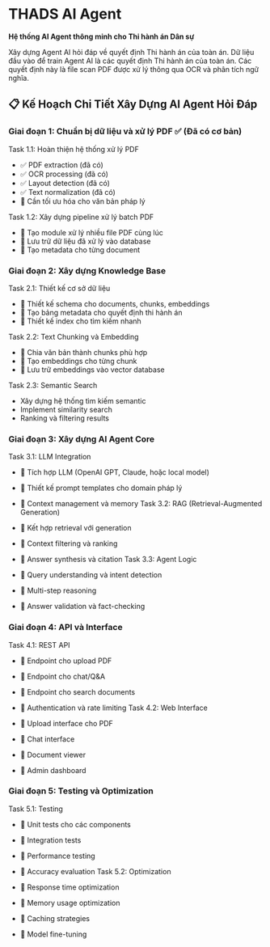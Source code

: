 # THADS AI Agent

**Hệ thống AI Agent thông minh cho Thi hành án Dân sự**

Xây dựng Agent AI hỏi đáp về quyết định Thi hành án của toàn án. Dữ liệu đầu vào để train Agent AI là các quyết định Thi hành án của toàn án.
Các quyết định này là file scan PDF được xử lý thông qua OCR và phân tích ngữ nghĩa.

## 📋 Kế Hoạch Chi Tiết Xây Dựng AI Agent Hỏi Đáp

### Giai đoạn 1: Chuẩn bị dữ liệu và xử lý PDF ✅ (Đã có cơ bản)

Task 1.1: Hoàn thiện hệ thống xử lý PDF

- ✅ PDF extraction (đã có)
- ✅ OCR processing (đã có)
- ✅ Layout detection (đã có)
- ✅ Text normalization (đã có)
- 🔄 Cần tối ưu hóa cho văn bản pháp lý

Task 1.2: Xây dựng pipeline xử lý batch PDF

- 📝 Tạo module xử lý nhiều file PDF cùng lúc
- 📝 Lưu trữ dữ liệu đã xử lý vào database
- 📝 Tạo metadata cho từng document

### Giai đoạn 2: Xây dựng Knowledge Base

Task 2.1: Thiết kế cơ sở dữ liệu

- 📝 Thiết kế schema cho documents, chunks, embeddings
- 📝 Tạo bảng metadata cho quyết định thi hành án
- 📝 Thiết kế index cho tìm kiếm nhanh

Task 2.2: Text Chunking và Embedding

- 📝 Chia văn bản thành chunks phù hợp
- 📝 Tạo embeddings cho từng chunk
- 📝 Lưu trữ embeddings vào vector database

Task 2.3: Semantic Search

- Xây dựng hệ thống tìm kiếm semantic
- Implement similarity search
- Ranking và filtering results

### Giai đoạn 3: Xây dựng AI Agent Core

Task 3.1: LLM Integration

- 📝 Tích hợp LLM (OpenAI GPT, Claude, hoặc local model)
- 📝 Thiết kế prompt templates cho domain pháp lý
- 📝 Context management và memory
  Task 3.2: RAG (Retrieval-Augmented Generation)

- 📝 Kết hợp retrieval với generation
- 📝 Context filtering và ranking
- 📝 Answer synthesis và citation
  Task 3.3: Agent Logic

- 📝 Query understanding và intent detection
- 📝 Multi-step reasoning
- 📝 Answer validation và fact-checking

### Giai đoạn 4: API và Interface

Task 4.1: REST API

- 📝 Endpoint cho upload PDF
- 📝 Endpoint cho chat/Q&A
- 📝 Endpoint cho search documents
- 📝 Authentication và rate limiting
  Task 4.2: Web Interface

- 📝 Upload interface cho PDF
- 📝 Chat interface
- 📝 Document viewer
- 📝 Admin dashboard

### Giai đoạn 5: Testing và Optimization

Task 5.1: Testing

- 📝 Unit tests cho các components
- 📝 Integration tests
- 📝 Performance testing
- 📝 Accuracy evaluation
  Task 5.2: Optimization

- 📝 Response time optimization
- 📝 Memory usage optimization
- 📝 Caching strategies
- 📝 Model fine-tuning
